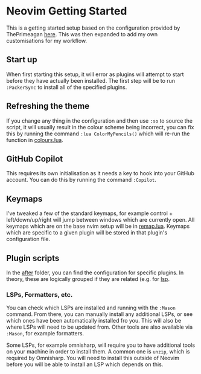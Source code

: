 # Neovim Getting Started

This is a getting started setup based on the configuration provided by ThePrimeagan [here](https://github.com/ThePrimeagen/init.lua). This was then expanded to add my own customisations for my workflow.

## Start up

When first starting this setup, it will error as plugins will attempt to start before they have actually been installed. The first step will be to run `:PackerSync` to install all of the specified plugins.

## Refreshing the theme

If you change any thing in the configuration and then use `:so` to source the script, it will usually result in the colour scheme being incorrect, you can fix this by running the command `:lua ColorMyPencils()` which will re-run the function in [colours.lua](./after/plugin/colours.lua).

## GitHub Copilot

This requires its own initialisation as it needs a key to hook into your GitHub account. You can do this by running the command `:Copilot`.

## Keymaps

I've tweaked a few of the standard keymaps, for example control + left/down/up/right will jump between windows which are currently open. All keymaps which are on the base nvim setup will be in [remap.lua](./lua/cwrenhold/remap.lua). Keymaps which are specific to a given plugin will be stored in that plugin's configuration file.

## Plugin scripts

In the [after](./after/plugin/) folder, you can find the configuration for specific plugins. In theory, these are logically grouped if they are related (e.g. for [lsp](./after/plugin/lsp.lua).

### LSPs, Formatters, etc.

You can check which LSPs are installed and running with the `:Mason` command. From there, you can manually install any additional LSPs, or see which ones have been automatically installed fro you. This will also be where LSPs will need to be updated from. Other tools are also available via `:Mason`, for example formatters.

Some LSPs, for example omnisharp, will require you to have additional tools on your machine in order to install them. A common one is `unzip`, which is required by Omnisharp. You will need to install this outside of Neovim before you will be able to install an LSP which depends on this.
